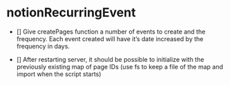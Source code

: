 # notionRecurringEvent

- [] Give createPages function a number of events to create and the frequency. Each event created will have it’s date increased by the frequency in days.

- [] After restarting server, it should be possible to initialize with the previously existing map of page IDs (use fs to keep a file of the map and import when the script starts) 
